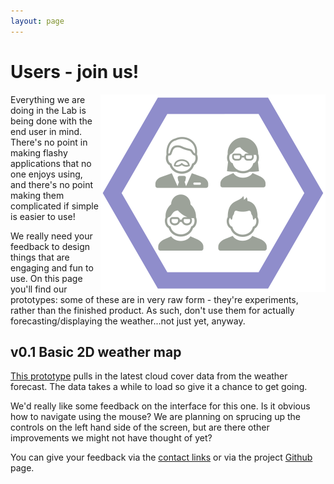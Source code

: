 ```yaml
---
layout: page
---
```


Users - join us!
================

<img src="/images/user.svg" style="float:right" alt="user">
Everything we are doing in the Lab is being done with the end user in mind. There's no point in making flashy applications that no one enjoys using, and there's no point making them complicated if simple is easier to use!

We really need your feedback to design things that are engaging and fun to use. On this page you'll find our prototypes: some of these are in very raw form - they're experiments, rather than the finished product. As such, don't use them for actually forecasting/displaying the weather...not just yet, anyway.

v0.1 Basic 2D weather map
-------------------------
[This prototype](http://msaunby.github.io/uk-weather-3d/view3d/#/?COVERAGE=UKPPBEST_Medium_cloud_cover&ELEVATION=1500-4500m&model=UKPPBEST) pulls in the latest cloud cover data from the weather forecast. The data takes a while to load so give it a chance to get going.

We'd really like some feedback on the interface for this one. Is it obvious how to navigate using the mouse? We are planning on sprucing up the controls on the left hand side of the screen, but are there other improvements we might not have thought of yet?

You can give your feedback via the [contact links](/get-involved/) or via the project [Github](https://github.com/msaunby/uk-weather-3d) page.